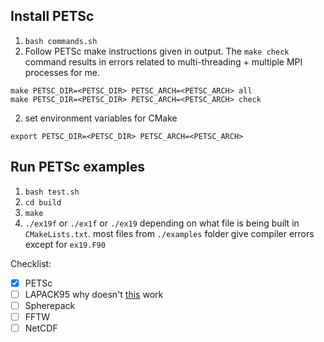 ## Install PETSc
1. `bash commands.sh`
2. Follow PETSc make instructions given in output. The `make check` command results in errors related to multi-threading + multiple MPI processes for me.
```shell
make PETSC_DIR=<PETSC_DIR> PETSC_ARCH=<PETSC_ARCH> all
make PETSC_DIR=<PETSC_DIR> PETSC_ARCH=<PETSC_ARCH> check
```
2. set environment variables for CMake
```shell
export PETSC_DIR=<PETSC_DIR> PETSC_ARCH=<PETSC_ARCH>
```

## Run PETSc examples
1. `bash test.sh`
2. `cd build`
3. `make`
4. `./ex19f` or `./ex1f` or `./ex19` depending on what file is being built in `CMakeLists.txt`. most files from `./examples` folder give compiler errors except for `ex19.F90`


Checklist: 
- [X] PETSc
- [ ] LAPACK95 why doesn't [this](https://github.com/steleman/fortran2018-examples/blob/b2c892a595d38aa2e317fb656754f7927df69246/array/CMakeLists.txt#L14) work
- [ ] Spherepack
- [ ] FFTW
- [ ] NetCDF